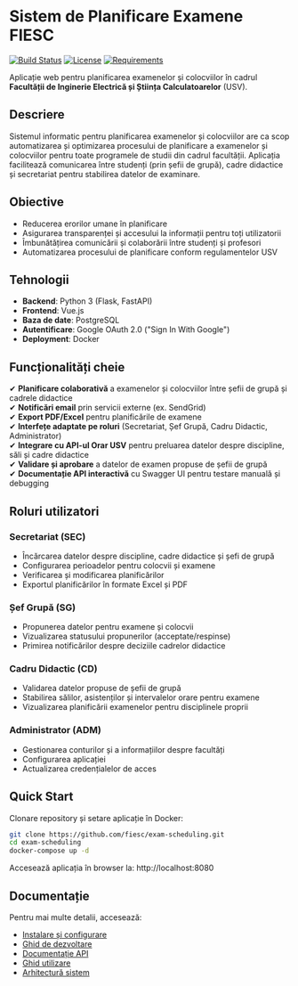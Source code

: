 # Sistem de Planificare Examene FIESC

[![Build Status](https://img.shields.io/github/actions/workflow/status/fiesc/exam-scheduling/ci.yml?branch=main)](https://github.com/fiesc/exam-scheduling/actions)
[![License](https://img.shields.io/badge/license-MIT-blue.svg)](https://opensource.org/licenses/MIT)
[![Requirements](https://img.shields.io/badge/python-3.10%2B-blue)](https://www.python.org/downloads/)

Aplicație web pentru planificarea examenelor și colocviilor în cadrul **Facultății de Inginerie Electrică și Știința Calculatoarelor** (USV).

## Descriere

Sistemul informatic pentru planificarea examenelor și colocviilor are ca scop automatizarea și optimizarea procesului de planificare a examenelor și colocviilor pentru toate programele de studii din cadrul facultății. Aplicația facilitează comunicarea între studenți (prin șefii de grupă), cadre didactice și secretariat pentru stabilirea datelor de examinare.

## Obiective

- Reducerea erorilor umane în planificare
- Asigurarea transparenței și accesului la informații pentru toți utilizatorii
- Îmbunătățirea comunicării și colaborării între studenți și profesori
- Automatizarea procesului de planificare conform regulamentelor USV

## Tehnologii
- **Backend**: Python 3 (Flask, FastAPI)
- **Frontend**: Vue.js
- **Baza de date**: PostgreSQL
- **Autentificare**: Google OAuth 2.0 ("Sign In With Google")
- **Deployment**: Docker

## Funcționalități cheie
✔ **Planificare colaborativă** a examenelor și colocviilor între șefii de grupă și cadrele didactice  
✔ **Notificări email** prin servicii externe (ex. SendGrid)  
✔ **Export PDF/Excel** pentru planificările de examene  
✔ **Interfețe adaptate pe roluri** (Secretariat, Șef Grupă, Cadru Didactic, Administrator)  
✔ **Integrare cu API-ul Orar USV** pentru preluarea datelor despre discipline, săli și cadre didactice  
✔ **Validare și aprobare** a datelor de examen propuse de șefii de grupă  
✔ **Documentație API interactivă** cu Swagger UI pentru testare manuală și debugging  

## Roluri utilizatori

### Secretariat (SEC)
- Încărcarea datelor despre discipline, cadre didactice și șefi de grupă
- Configurarea perioadelor pentru colocvii și examene
- Verificarea și modificarea planificărilor
- Exportul planificărilor în formate Excel și PDF

### Șef Grupă (SG)
- Propunerea datelor pentru examene și colocvii
- Vizualizarea statusului propunerilor (acceptate/respinse)
- Primirea notificărilor despre deciziile cadrelor didactice

### Cadru Didactic (CD)
- Validarea datelor propuse de șefii de grupă
- Stabilirea sălilor, asistenților și intervalelor orare pentru examene
- Vizualizarea planificării examenelor pentru disciplinele proprii

### Administrator (ADM)
- Gestionarea conturilor și a informațiilor despre facultăți
- Configurarea aplicației
- Actualizarea credențialelor de acces

## Quick Start

Clonare repository și setare aplicație în Docker:

```bash
git clone https://github.com/fiesc/exam-scheduling.git
cd exam-scheduling
docker-compose up -d
```

Accesează aplicația în browser la: http://localhost:8080

## Documentație

Pentru mai multe detalii, accesează:

- [Instalare și configurare](./INSTALLATION.md)
- [Ghid de dezvoltare](./DEVELOPMENT.md)
- [Documentație API](./API_DOCUMENTATION.md)
- [Ghid utilizare](./USER_GUIDE.md)
- [Arhitectură sistem](./ARCHITECTURE.md)
